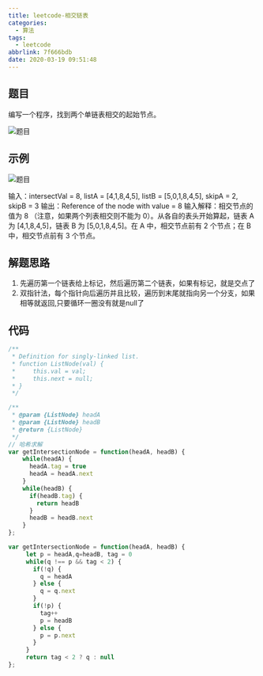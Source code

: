 ```yaml
---
title: leetcode-相交链表
categories:
  - 算法
tags:
  - leetcode
abbrlink: 7f666bdb
date: 2020-03-19 09:51:48
---
```


## 题目
编写一个程序，找到两个单链表相交的起始节点。

![题目](https://blog-images-1252854786.cos.ap-guangzhou.myqcloud.com/imgs/algorithm/leetcode2.png)

## 示例
![题目](https://blog-images-1252854786.cos.ap-guangzhou.myqcloud.com/imgs/algorithm/leetcode2.png)

输入：intersectVal = 8, listA = [4,1,8,4,5], listB = [5,0,1,8,4,5], skipA = 2, skipB = 3
输出：Reference of the node with value = 8
输入解释：相交节点的值为 8 （注意，如果两个列表相交则不能为 0）。从各自的表头开始算起，链表 A 为 [4,1,8,4,5]，链表 B 为 [5,0,1,8,4,5]。在 A 中，相交节点前有 2 个节点；在 B 中，相交节点前有 3 个节点。

## 解题思路

1. 先遍历第一个链表给上标记，然后遍历第二个链表，如果有标记，就是交点了
2. 双指针法，每个指针向后遍历并且比较，遍历到末尾就指向另一个分支，如果相等就返回,只要循环一圈没有就是null了

## 代码
```js
/**
 * Definition for singly-linked list.
 * function ListNode(val) {
 *     this.val = val;
 *     this.next = null;
 * }
 */

/**
 * @param {ListNode} headA
 * @param {ListNode} headB
 * @return {ListNode}
 */
// 哈希求解
var getIntersectionNode = function(headA, headB) {
    while(headA) {
      headA.tag = true
      headA = headA.next
    }
    while(headB) {
      if(headB.tag) {
        return headB
      }
      headB = headB.next
    }
};

var getIntersectionNode = function(headA, headB) {
     let p = headA,q=headB, tag = 0
     while(q !== p && tag < 2) {
       if(!q) {
         q = headA
       } else {
         q = q.next
       }
       if(!p) {
         tag++
         p = headB
       } else {
         p = p.next
       }
     }
     return tag < 2 ? q : null
};
```